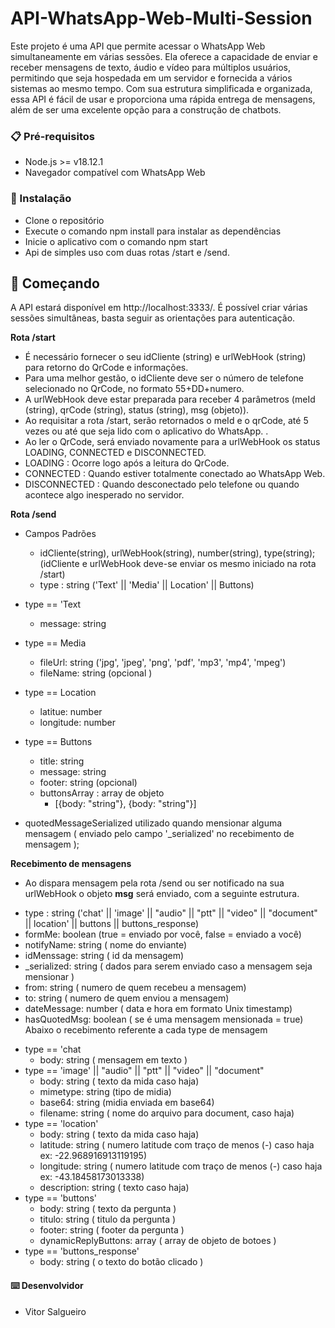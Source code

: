 # API-WhatsApp-Web-Multi-Session

Este projeto é uma API que permite acessar o WhatsApp Web simultaneamente em várias sessões. Ela oferece a capacidade de enviar e receber mensagens de texto, áudio e vídeo para múltiplos usuários, permitindo que seja hospedada em um servidor e fornecida a vários sistemas ao mesmo tempo. Com sua estrutura simplificada e organizada, essa API é fácil de usar e proporciona uma rápida entrega de mensagens, além de ser uma excelente opção para a construção de chatbots.

### 📋 Pré-requisitos

* Node.js >= v18.12.1
* Navegador compatível com WhatsApp Web

### 🔧 Instalação

* Clone o repositório
* Execute o comando npm install para instalar as dependências
* Inicie o aplicativo com o comando npm start
* Api de simples uso com duas rotas /start e /send.

## 🚀 Começando

A API estará disponível em http://localhost:3333/. 
É possível criar várias sessões simultâneas, basta seguir as orientações para autenticação.

**Rota /start**  

* É necessário fornecer o seu idCliente (string) e urlWebHook (string) para retorno do QrCode e informações.
* Para uma melhor gestão, o idCliente deve ser o número de telefone selecionado no QrCode, no formato 55+DD+numero.
* A urlWebHook deve estar preparada para receber 4 parâmetros (meId (string), qrCode (string), status (string), msg (objeto)).
* Ao requisitar a rota /start, serão retornados o meId e o qrCode, até 5 vezes ou até que seja lido com o aplicativo do WhatsApp. .
* Ao ler o QrCode, será enviado novamente para a urlWebHook os status LOADING, CONNECTED e DISCONNECTED.
* LOADING : Ocorre logo após a leitura do QrCode.
* CONNECTED : Quando estiver totalmente conectado ao WhatsApp Web.
* DISCONNECTED : Quando desconectado pelo telefone ou quando acontece algo inesperado no servidor.


	
**Rota /send**

* Campos Padrões 
    - idCliente(string), urlWebHook(string), number(string), type(string); (idCliente e urlWebHook deve-se enviar os mesmo iniciado na rota /start)
    - type : string ('Text' || 'Media' || Location' || Buttons)
* type == 'Text 
    - message: string
* type == Media
    - fileUrl: string ('jpg', 'jpeg', 'png', 'pdf', 'mp3', 'mp4', 'mpeg')
    - fileName: string (opcional )
* type == Location
    - latitue: number
    - longitude: number
* type == Buttons
    - title: string
    - message: string 
    - footer: string (opcional)
    - buttonsArray : array de objeto 
        - [{body: "string"}, {body: "string"}]

* quotedMessageSerialized utilizado quando mensionar alguma mensagem ( enviado pelo campo '_serialized' no recebimento de mensagem );

**Recebimento de mensagens**

* Ao dispara mensagem pela rota /send ou ser notificado na sua urlWebHook o objeto **msg** será enviado, com a seguinte estrutura.
- type : string ('chat' || 'image' ||  "audio" || "ptt" || "video" || "document" || location' || buttons || buttons_response)
- formMe: boolean (true = enviado por você, false = enviado a você)
- notifyName: string ( nome do enviante)
- idMenssage: string ( id da mensagem)
- _serialized: string ( dados para serem enviado caso a mensagem seja mensionar )
- from: string ( numero de quem recebeu a mensagem)
- to: string ( numero de quem enviou a mensagem)
- dateMessage: number ( data e hora em formato Unix timestamp)
- hasQuotedMsg: boolean ( se é uma mensagem mensionada = true)
Abaixo o recebimento referente a cada type de mensagem 
* type == 'chat 
    - body: string ( mensagem em texto )
* type == 'image' ||  "audio" || "ptt" || "video" || "document"
    - body: string ( texto da mida caso haja)
    - mimetype: string (tipo de midia)
    - base64: string (midia enviada em base64)
    - filename: string ( nome do arquivo para document, caso haja)
* type == 'location'
    - body: string ( texto da mida caso haja)
    - latitude: string ( numero latitude com traço de menos (-) caso haja ex: -22.968916913119195)
    - longitude: string ( numero latitude com traço de menos (-) caso haja ex: -43.18458173013338)
    - description: string ( texto caso haja)
* type == 'buttons'
    - body: string ( texto da pergunta )
    - titulo: string ( titulo da pergunta )
    - footer: string ( footer da pergunta )
    - dynamicReplyButtons: array ( array de objeto de botoes )
* type == 'buttons_response'
    - body: string ( o texto do botão clicado )
   


#### ⌨️ Desenvolvidor

   * Vitor Salgueiro 